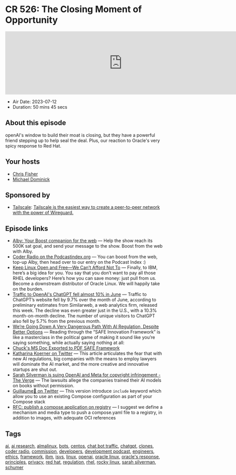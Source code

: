 # CR 526: The Closing Moment of Opportunity

<iframe src="https://player.fireside.fm/v2/MLf2ZzhC+H7jn9U9w?theme=dark" width="740" height="200" frameborder="0" scrolling="no"></iframe>

* Air Date: 2023-07-12
* Duration: 50 mins 45 secs

## About this episode

openAI's window to build their moat is closing, but they have a powerful friend stepping up to help seal the deal. Plus, our reaction to Oracle's very spicy response to Red Hat.

## Your hosts
* [Chris Fisher](https://coder.show/hosts/chrislas)
* [Michael Dominick](https://coder.show/hosts/michael)

## Sponsored by

  * [Tailscale](https://tailscale.com/coder): [Tailscale is the easiest way to create a peer-to-peer network with the power of Wireguard. ](https://tailscale.com/coder)



## Episode links

  * [Alby: Your Boost companion for the web](https://getalby.com/ "Alby: Your Boost companion for the web") — Help the show reach its 500K sat goal, and send your message to the show. Boost from the web with Alby.
  * [Coder Radio on the Podcastindex.org](https://podcastindex.org/podcast/487548 "Coder Radio on the Podcastindex.org") — You can boost from the web, top-up Alby, then head over to our entry on the Podcast Index :)
  * [Keep Linux Open and Free—We Can’t Afford Not To](https://www.oracle.com/news/announcement/blog/keep-linux-open-and-free-2023-07-10/ "Keep Linux Open and Free—We Can’t Afford Not To") — Finally, to IBM, here’s a big idea for you. You say that you don’t want to pay all those RHEL developers? Here’s how you can save money: just pull from us. Become a downstream distributor of Oracle Linux. We will happily take on the burden.
  * [Traffic to OpenAI's ChatGPT fell almost 10% in June](https://fortune.com/2023/07/06/chatgpt-traffic-fell-june-ai-chatbot-microsoft-bing-google-bard-characterai/ "Traffic to OpenAI's ChatGPT fell almost 10% in June") — Traffic to ChatGPT’s website fell by 9.7% over the month of June, according to preliminary estimates from Similarweb, a web analytics firm, released this week. The decline was even greater just in the U.S., with a 10.3% month-on-month decline. The number of unique visitors to ChatGPT also fell by 5.7% from the previous month. 
  * [We’re Going Down A Very Dangerous Path With AI Regulation, Despite Better Options](https://www.techdirt.com/2023/07/07/were-going-down-a-very-dangerous-path-with-ai-regulation-despite-better-options/ "We’re Going Down A Very Dangerous Path With AI Regulation, Despite Better Options") — Reading through the “SAFE Innovation Framework” is like a masterclass in the political game of making it sound like you’re saying something, while actually saying nothing at all:
  * [Chuck's MS Doc Exported to PDF SAFE Framework](https://www.democrats.senate.gov/imo/media/doc/schumer_ai_framework.pdf "Chuck's MS Doc Exported to PDF SAFE Framework")
  * [Katharina Koerner on Twitter](https://twitter.com/katharinakoern1/status/1677726096870223873 "Katharina Koerner on Twitter") — This article articulates the fear that with new AI regulations, big companies with the means to employ lawyers will dominate the AI market, and the more creative and innovative startups are shut out.
  * [Sarah Silverman is suing OpenAI and Meta for copyright infringement - The Verge](https://www.theverge.com/2023/7/9/23788741/sarah-silverman-openai-meta-chatgpt-llama-copyright-infringement-chatbots-artificial-intelligence-ai "Sarah Silverman is suing OpenAI and Meta for copyright infringement - The Verge") — The lawsuits allege the companies trained their AI models on books without permission.
  * [Guillaume🐻 on Twitter](https://twitter.com/glours/status/1678777310068244482 "Guillaume🐻 on Twitter") — This version introduce `include` keyword which allow you to use an existing Compose configuration as part of your Compose stack 
  * [RFC: publish a compose application on registry](https://github.com/compose-spec/compose-spec/issues/288 "RFC: publish a compose application on registry") — I suggest we define a mechanism and media type to push a compose.yaml file to a registry, in addition to images, with adequate OCI references



## Tags

[ai](https://coder.show/tags/ai), [ai research](https://coder.show/tags/ai%20research), [almalinux](https://coder.show/tags/almalinux), [bots](https://coder.show/tags/bots), [centos](https://coder.show/tags/centos), [chat bot traffic](https://coder.show/tags/chat%20bot%20traffic), [chatgpt](https://coder.show/tags/chatgpt), [clones](https://coder.show/tags/clones), [coder radio](https://coder.show/tags/coder%20radio), [commission](https://coder.show/tags/commission), [developers](https://coder.show/tags/developers), [development podcast](https://coder.show/tags/development%20podcast), [engineers](https://coder.show/tags/engineers), [ethics](https://coder.show/tags/ethics), [framework](https://coder.show/tags/framework), [ibm](https://coder.show/tags/ibm), [isvs](https://coder.show/tags/isvs), [linux](https://coder.show/tags/linux), [openai](https://coder.show/tags/openai), [oracle linux](https://coder.show/tags/oracle%20linux), [oracle's response](https://coder.show/tags/oracle's%20response), [principles](https://coder.show/tags/principles), [privacy](https://coder.show/tags/privacy), [red hat](https://coder.show/tags/red%20hat), [regulation](https://coder.show/tags/regulation), [rhel](https://coder.show/tags/rhel), [rocky linux](https://coder.show/tags/rocky%20linux), [sarah silverman](https://coder.show/tags/sarah%20silverman), [schumer](https://coder.show/tags/schumer)